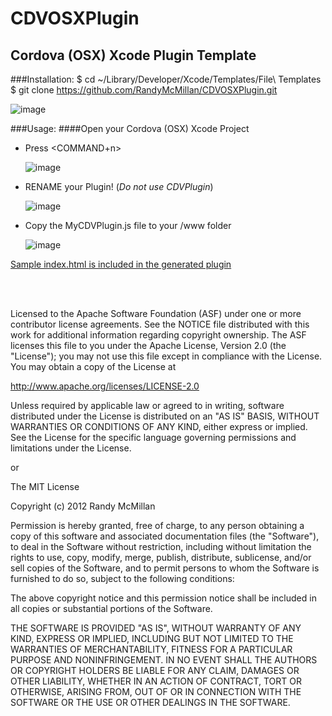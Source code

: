 CDVOSXPlugin
===

Cordova (OSX) Xcode Plugin Template
---



###Installation:
    $ cd ~/Library/Developer/Xcode/Templates/File\ Templates
    $ git clone https://github.com/RandyMcMillan/CDVOSXPlugin.git

![image](https://raw.github.com/RandyMcMillan/CDVOSXPlugin/master/ScreenShot.png)

###Usage:
####Open your Cordova (OSX) Xcode Project

* Press <COMMAND+n>    

    ![image](https://raw.github.com/RandyMcMillan/CDVOSXPlugin/master/ScreenShot2.png)  

* RENAME your Plugin! (_Do not use CDVPlugin_)  

    ![image](https://raw.github.com/RandyMcMillan/CDVOSXPlugin/master/ScreenShot3.png)  

* Copy the MyCDVPlugin.js file to your /www folder

    ![image](https://raw.github.com/RandyMcMillan/CDVOSXPlugin/master/ScreenShot4.png)
    
[Sample index.html is included in the generated plugin](https://raw.github.com/RandyMcMillan/CDVOSXPlugin/master/CDVOSXPlugin.xctemplate/index.html)


<br><br>

 Licensed to the Apache Software Foundation (ASF) under one
 or more contributor license agreements.  See the NOTICE file
 distributed with this work for additional information
 regarding copyright ownership.  The ASF licenses this file
 to you under the Apache License, Version 2.0 (the
 "License"); you may not use this file except in compliance
 with the License.  You may obtain a copy of the License at
 
 http://www.apache.org/licenses/LICENSE-2.0
 
 Unless required by applicable law or agreed to in writing,
 software distributed under the License is distributed on an
 "AS IS" BASIS, WITHOUT WARRANTIES OR CONDITIONS OF ANY
 KIND, either express or implied.  See the License for the
 specific language governing permissions and limitations
 under the License.
 
 
 or 
 
 
The MIT License

Copyright (c) 2012 Randy McMillan

Permission is hereby granted, free of charge, to any person obtaining a copy of this software and associated documentation files (the "Software"), to deal in the Software without restriction, including without limitation the rights to use, copy, modify, merge, publish, distribute, sublicense, and/or sell copies of the Software, and to permit persons to whom the Software is furnished to do so, subject to the following conditions:

The above copyright notice and this permission notice shall be included in all copies or substantial portions of the Software.

THE SOFTWARE IS PROVIDED "AS IS", WITHOUT WARRANTY OF ANY KIND, EXPRESS OR IMPLIED, INCLUDING BUT NOT LIMITED TO THE WARRANTIES OF MERCHANTABILITY, FITNESS FOR A PARTICULAR PURPOSE AND NONINFRINGEMENT. IN NO EVENT SHALL THE AUTHORS OR COPYRIGHT HOLDERS BE LIABLE FOR ANY CLAIM, DAMAGES OR OTHER LIABILITY, WHETHER IN AN ACTION OF CONTRACT, TORT OR OTHERWISE, ARISING FROM, OUT OF OR IN CONNECTION WITH THE SOFTWARE OR THE USE OR OTHER DEALINGS IN THE SOFTWARE.
